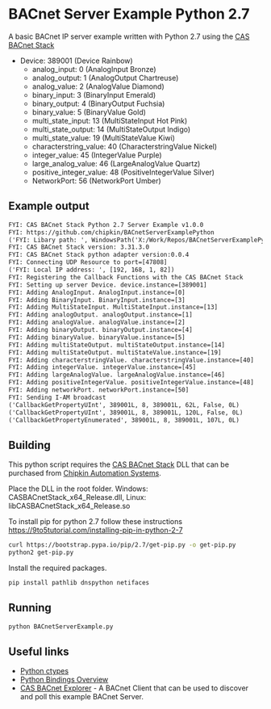 # BACnet Server Example Python 2.7

A basic BACnet IP server example written with Python 2.7 using the [CAS BACnet Stack](https://www.bacnetstack.com/)

- Device: 389001 (Device Rainbow)
  - analog_input: 0 (AnalogInput Bronze)
  - analog_output: 1 (AnalogOutput Chartreuse)
  - analog_value: 2 (AnalogValue Diamond)
  - binary_input: 3 (BinaryInput Emerald)
  - binary_output: 4 (BinaryOutput Fuchsia)
  - binary_value: 5 (BinaryValue Gold)
  - multi_state_input: 13 (MultiStateInput Hot Pink)
  - multi_state_output: 14 (MultiStateOutput Indigo)
  - multi_state_value: 19 (MultiStateValue Kiwi)
  - characterstring_value: 40 (CharacterstringValue Nickel)
  - integer_value: 45 (IntegerValue Purple)
  - large_analog_value: 46 (LargeAnalogValue Quartz)
  - positive_integer_value: 48 (PositiveIntegerValue Silver)
  - NetworkPort: 56 (NetworkPort Umber)

## Example output

```txt
FYI: CAS BACnet Stack Python 2.7 Server Example v1.0.0
FYI: https://github.com/chipkin/BACnetServerExamplePython
('FYI: Libary path: ', WindowsPath('X:/Work/Repos/BACnetServerExamplePython2.7/CASBACnetStack_x86_Debug.dll'))
FYI: CAS BACnet Stack version: 3.31.3.0
FYI: CAS BACnet Stack python adapter version:0.0.4
FYI: Connecting UDP Resource to port=[47808]
('FYI: Local IP address: ', [192, 168, 1, 82])
FYI: Registering the Callback Functions with the CAS BACnet Stack
FYI: Setting up server Device. device.instance=[389001]
FYI: Adding AnalogInput. AnalogInput.instance=[0]
FYI: Adding BinaryInput. BinaryInput.instance=[3]
FYI: Adding MultiStateInput. MultiStateInput.instance=[13]
FYI: Adding analogOutput. analogOutput.instance=[1]
FYI: Adding analogValue. analogValue.instance=[2]
FYI: Adding binaryOutput. binaryOutput.instance=[4]
FYI: Adding binaryValue. binaryValue.instance=[5]
FYI: Adding multiStateOutput. multiStateOutput.instance=[14]
FYI: Adding multiStateOutput. multiStateValue.instance=[19]
FYI: Adding characterstringValue. characterstringValue.instance=[40]
FYI: Adding integerValue. integerValue.instance=[45]
FYI: Adding largeAnalogValue. largeAnalogValue.instance=[46]
FYI: Adding positiveIntegerValue. positiveIntegerValue.instance=[48]
FYI: Adding networkPort. networkPort.instance=[50]
FYI: Sending I-AM broadcast
('CallbackGetPropertyUInt', 389001L, 8, 389001L, 62L, False, 0L)
('CallbackGetPropertyUInt', 389001L, 8, 389001L, 120L, False, 0L)
('CallbackGetPropertyEnumerated', 389001L, 8, 389001L, 107L, 0L)
```

## Building

This python script requires the [CAS BACnet Stack](https://www.bacnetstack.com/) DLL that can be purchased from [Chipkin Automation Systems](https://store.chipkin.com).

Place the DLL in the root folder. Windows: CASBACnetStack_x64_Release.dll, Linux: libCASBACnetStack_x64_Release.so

To install pip for python 2.7 follow these instructions https://9to5tutorial.com/installing-pip-in-python-2-7

```bash
curl https://bootstrap.pypa.io/pip/2.7/get-pip.py -o get-pip.py
python2 get-pip.py
```

Install the required packages.

```bash
pip install pathlib dnspython netifaces
```

## Running

```bash
python BACnetServerExample.py

```

## Useful links

- [Python ctypes](https://docs.python.org/3/library/ctypes.html)
- [Python Bindings Overview](https://realpython.com/python-bindings-overview/)
- [CAS BACnet Explorer](https://store.chipkin.com/products/tools/cas-bacnet-explorer) - A BACnet Client that can be used to discover and poll this example BACnet Server.
